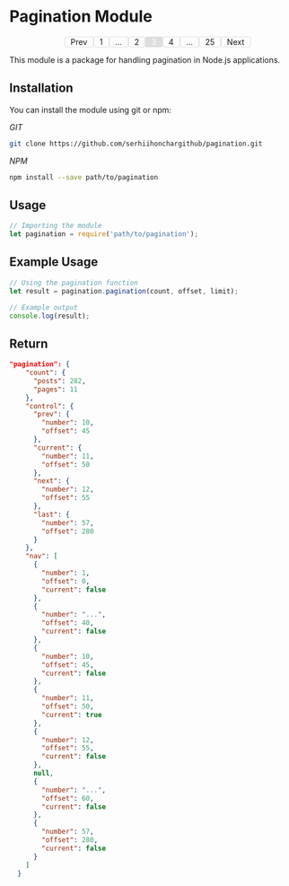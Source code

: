 # Pagination Module
<nav class="pagination_preview__nav">
    <ul style="
        list-style: none;
        display: flex;
        flex-direction: row;
        flex-wrap: nowrap;
        justify-content: center;
        align-items: center;
        align-content: stretch;
    ">
        <li title="This is prev page">Prev</li>
        <li title="This is page First">1</li>
        <li title="This is 10 pages ago">...</li>
        <li title="This is page 2">2</li>
        <li title="This is page 3, and this page active" class="active">3</li>
        <li title="This is page 4">4</li>
        <li title="This is 10 pages letter">...</li>
        <li title="This is page Last">25</li>
        <li title="This is next page">Next</li>
    </ul>
</nav>
<style>
.pagination_preview__nav ul li {
    border-radius: 3px;
    border: solid 1px #dedede;
    padding: 0 10px;
}
.pagination_preview__nav ul li.active {
    border-radius: 3px;
    border: solid 1px #dedede;
    padding: 0 10px;
    background-color: #dedede;
    color: #fff;
}
</style>
This module is a package for handling pagination in Node.js applications.

## Installation

You can install the module using git or npm:

*GIT*
```bash
git clone https://github.com/serhiihonchargithub/pagination.git
```

*NPM*
```bash
npm install --save path/to/pagination
```

## Usage
```javascript
// Importing the module
let pagination = require('path/to/pagination');
```
## Example Usage
```javascript
// Using the pagination function
let result = pagination.pagination(count, offset, limit);

// Example output
console.log(result);
```

## Return
```json
"pagination": {
    "count": {
      "posts": 282,
      "pages": 11
    },
    "control": {
      "prev": {
        "number": 10,
        "offset": 45
      },
      "current": {
        "number": 11,
        "offset": 50
      },
      "next": {
        "number": 12,
        "offset": 55
      },
      "last": {
        "number": 57,
        "offset": 280
      }
    },
    "nav": [
      {
        "number": 1,
        "offset": 0,
        "current": false
      },
      {
        "number": "...",
        "offset": 40,
        "current": false
      },
      {
        "number": 10,
        "offset": 45,
        "current": false
      },
      {
        "number": 11,
        "offset": 50,
        "current": true
      },
      {
        "number": 12,
        "offset": 55,
        "current": false
      },
      null,
      {
        "number": "...",
        "offset": 60,
        "current": false
      },
      {
        "number": 57,
        "offset": 280,
        "current": false
      }
    ]
  }
```
